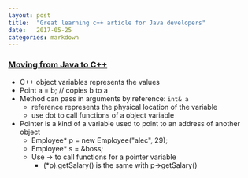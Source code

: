```yaml
---
layout: post
title:  "Great learning c++ article for Java developers"
date:   2017-05-25
categories: markdown
---
```

### [Moving from Java to C++][link]
- C++ object variables represents the values
 - Point a = b; // copies b to a
- Method can pass in arguments by reference: `int& a`
  - reference represents the physical location of the variable
  - use dot to call functions of a object variable
- Pointer is a kind of a variable used to point to an address of another object
  - Employee* p = new Employee("alec", 29);
  - Employee* s = &boss;
  - Use -> to call functions for a pointer variable
    - (*p).getSalary() is the same with p->getSalary()

[link]: http://www.horstmann.com/ccj2/ccjapp3.html

